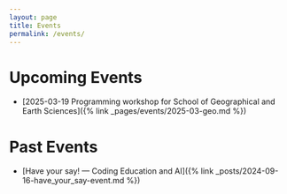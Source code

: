 ```yaml
---
layout: page
title: Events
permalink: /events/
---
```


# Upcoming Events
- [2025-03-19 Programming workshop for School of Geographical and Earth Sciences]({% link _pages/events/2025-03-geo.md %})

# Past Events
- [Have your say! — Coding Education and AI]({% link _posts/2024-09-16-have_your_say-event.md %})